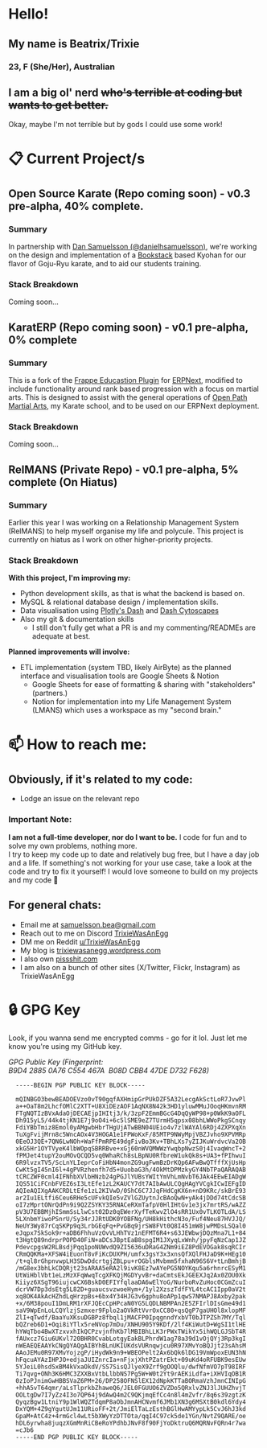 # Hello!

## My name is Beatrix/Trixie
### 23, F (She/Her), Australian
## I am a big ol' nerd ~~who's terrible at coding but wants to get better.~~
Okay, maybe I'm not terrible but by gods I could use some work!

# 📋 Current Project/s
## Open Source Karate (Repo coming soon) - v0.3 pre-alpha, 40% complete.
### Summary
In partnership with [Dan Samuelsson (@danielhsamuelsson)](https://github.com/danielhsamuelsson), we're working on the design and implementation of a [Bookstack](https://www.bookstackapp.com/) based Kyohan for our flavor of Goju-Ryu karate, and to aid our students training.

### Stack Breakdown
Coming soon...

## KaratERP (Repo coming soon) - v0.1 pre-alpha, 0% complete
### Summary
This is a fork of the [Frappe Educastion Plugin](https://github.com/frappe/education) for [ERPNext](https://github.com/frappe/erpnext), modified to include functionality around rank based progression with a focus on martial arts. This is designed to assist with the general operations of [Open Path Martial Arts](https://openpathmartialarts.org), my Karate school, and to be used on our ERPNext deployment.

### Stack Breakdown
Coming soon...

## RelMANS (Private Repo) - v0.1 pre-alpha, 5% complete (On Hiatus)
### Summary
Earlier this year I was working on a Relationship Management System (RelMANS) to help myself organise my life and polycule. This project is currently on hiatus as I work on other higher-priority projects.

### Stack Breakdown
**With this project, I'm improving my:**
- Python development skills, as that is what the backend is based on.
- MySQL & relational database design / implementation skills.
- Data visualisation using [Plotly's Dash](https://dash.plotly.com/) and [Dash Cytoscapes](https://dash.plotly.com/cytoscape)
- Also my git & documentation skills
  - I still don't fully get what a PR is and my commenting/READMEs are adequate at best.

**Planned improvements will involve:**
- ETL implementation (system TBD, likely AirByte) as the planned interface and visualisation tools are Google Sheets & Notion
  - Google Sheets for ease of formatting & sharing with "stakeholders" (partners.)
  - Notion for implementation into my Life Management System (LMANS) which uses a workspace as my "second brain."

# 📫 How to reach me:
## Obviously, if it's related to my code:
- Lodge an issue on the relevant repo
### Important Note:
**I am not a full-time developer, nor do I want to be.** I code for fun and to solve my own problems, nothing more.<br>
I try to keep my code up to date and relatively bug free, but I have a day job and a life. If something's not working for your use case, take a look at the code and try to fix it yourself! I would love someone to build on my projects and my code 🥰

## For general chats:
- Email me at [samuelsson.bea@gmail.com](mailto:samuelsson.bea@gmail.com)
- Reach out to me on Discord [TrixieWasAnEgg](https://discordapp.com/users/694194730069917808)
- DM me on Reddit [u/TrixieWasAnEgg](https://reddit.com/u/trixiewasanegg)
- My blog is [trixiewasanegg.wordpress.com](https://trixiewasanegg.wordpress.com)
- I also own [pissshit.com](http://www.pissshit.com)
- I am also on a bunch of other sites (X/Twitter, Flickr, Instagram) as TrixieWasAnEgg

# 🔒 GPG Key
Look, if you wanna send me encrypted comms - go for it lol. Just let me know you're using my GitHub key.

*GPG Public Key (Fingerprint: B9D4 2885 0A76 C554 467A  B08D CBB4 47DE D732 F628)*
```
  -----BEGIN PGP PUBLIC KEY BLOCK-----

  mQINBGO3bewBEADOEVzo0vT90gqfAXHmipGrPUkDZF5A32LecgAkSctLoR7JvwPl
  a++OaT8m2LhcfOMlC2XTT+U8XiDEzAOF1AqNX8N42k3HD1yluwMMuJOoqHKmvnRM
  FTgNQTIzBVxAdaOjDECAEjpIHItj3/k/3zpF2EmmBGcG4DqQyWP98+p0WkK9aOFL
  Dh915yL5/44k4tjKN1E7j9oO4i+6c5lSME9eZ7TUrmH5qpsx08bhLWWoPkgSCnqy
  FdiYBbTmiz8Emol0yAMgwbHbrTHgUjATwBBN04UEio4v7zlWAYAl6RDj4ZXPXqXn
  TuXgFvijMrn8c5WncAOx4V3HOGA1e1FPWoKxF/85MTP9NWyMpjVBZJvho9XPVMRp
  0EeOJ3QE+7QN6LwNOh+WaFfPmRPE49dgFivBo3Kv+TBhLXs7yZIJKuWrdvcVa2OB
  xkG5Hr1OYTVyeK4lbWOpqSBRRBve+xGj60nWVQMWWzYwqbpNwzS0j4IvaqWncT+2
  fPMJet4tupY2ouMOvQCQD5vq0WhaRCh8sLBpNU0RfbreW1ukQk8s+UA3+fPIhwuI
  6R9lvzxTV5/ScLnYLIeprCoFiHbN4monZG9ugFwmBzDrKQp6AFwBwQTfffXjUsHp
  CwKt5gI45nI6l+4gPVRzhenfh7d5+UuobaG3h/4OkMtDPMzkyGY4NbTPaQARAQAB
  tCRCZWF0cml4IFNhbXVlbHNzb24gPGJlYUBsYWItYmVhLmNvbT6JAk4EEwEIADgW
  IQS51CiFCnbFVEZ6sI3LtEfe1zL2KAUCY7dt7AIbAwULCQgHAgYVCgkICwIEFgID
  AQIeAQIXgAAKCRDLtEfe1zL2KIVwD/0ShC6C7JJqFHdCgKX6n+nD9KRc/skBrE93
  ar2Iu1ELtfi6Ceu6RHe5cUFvkQIe5vZVlGZUytnJcBAoQwN+yAk4jDDd74tCdcSB
  oI7zMprtONrQdPn9i9Q2ZSYKY35RNACeRXmTafpV0HlIHtGv1e3jx7mrtRS/wAZZ
  pV3U7EBBMjhISmmSsLlwCst02Dz0qEWerXyfTeKwvZlO4sRR1Ux0vTLKOTLdA/LS
  5LXnbmYiwoPSnrU/Sy34rJJRtUDK0YOBFNg/UH8kHithcN3o/Fuf4Neu87HVJJQ/
  NeUY3Wy87rCqSKPp9q3LrbGEqFq+PvGBq9jrSW8FVt0Q8I451mW8jwPMDsLSQal0
  eJqpx7SkSok9r+aDB6FhhuVzOvVLHhTVz1nEFMT6R4+s63JEWbwjDQzMna7L1+84
  t3HgtQ89ndrprPOPD40FiN+aDCsJBptEaB8spgIM1JXyqLxWnh/jpyFqNzCap1JZ
  PdevcpgsW2RLBsdjPqq1poNUWvdQ9ZI5636uDRaG4ZNm9iEZ8PdEVOGak8sqRCIr
  CRmQQKMa+XFSW4iEuonT8vFiKcDUXPH/umfx3gsY3x3xnsQfXQlFHJaD9K+HEg10
  /t+ql8rGhpnvwpLH3SDwDdcrtgjZBLpu+rOGblsMvbmm5fxhaN96S6V+tLnBmhjB
  /mG8ex3bhLkCDQRjt23sARAA5eRA2l9ivK8Ez7wAYePG5NOYKqu5a6rhnrcESyM1
  UtWiHblVbt1eLzMzXFqWwqTcgXFKQjMGDYyvBr+daCmtsEkJGEEXJq2Ax0ZOU0Xk
  Kiiyz6XSgT96iujcwCX6BskD0EFIYfqlaaDA6wElYoG/NurboRvZuHoc0CGmZcuI
  dcrVW7Dp3dsEtg5L82D+guaucsvzwoeHym+/1yl2XzszTdfFYL4tcAC1Ipp0aV2t
  xq8OK4AkAcHZhdLqHrzpBs+6bx4Y34HJG3v6gphu8oAPp1qwS7NMAPJ8Axby2pak
  +x/6M38pouI1DmLRM1rXFJQEcCpHPcaN0YG5LQDLNBMPAn2E5ZFIrlDIsGme49d1
  saV9WpEnLoLCQYlzjSzmxer9Fplo2aOVkRtVvrOxCC80+qsQgP7gaUHOl8xlopMF
  ZlI+qTwdf/BaaYuXKsuDGBPz8fbql1jMACFP0IpqgnndYxbVT0bJTPZSh7MY/Tql
  bQZreb6D1+Oqi8iYTlx5reNVop7mDu/XNHU905Y9KDf/2lf4KiWutD+WgSI1tlHE
  hYWqTbo4BwXTzxvxhIkQCPzvjnfhKb7lMBIBhLLK3rPWxTWikYx5ihWQLGJSbT4R
  fAUxcz7Giu6UKvl720BHR0CvabLotgyEakBLPhrdW1ag78a39d1vOjQYj3Rp3kgI
  nWEAEQEAAYkCNgQYAQgAIBYhBLnUKIUKdsVURnqwjcu0R97XMvYoBQJjt23sAhsM
  AAoJEMu0R97XMvYojzgP/iHydWk9n9+WBEOPelt2Ax6bQk6lDG19VmWpoxEUN3hN
  hFqcuAYAzIHPJO+edjaJUIZnrcIa+nFjxjXhtPZatrEkt+09uKd4oRFUBK9esEUw
  5YJeiL0hsdSxBM4kVxaOkdV/SS7SisQJlyeX9Zrf9gOOQlu/dwfNfmVO7pT98IRF
  Ti7qvg+ONh3K6HMC3ZXXBxVtbLlbbNS7Pg5W+W0t2Yt9rAEKiLdfa+iXHVIqOB1R
  0zIoPJnimGwHBBSVaZ6PM+26/DP258OFNSlEX12dNpkKTTaBORmaVzhJmnCINIpG
  +hhA5vT64qmr/aLsTlprkbZhaweQ6/JEL0FGUUO6ZVZDo5QRxlvZNJ3lJUHZhvjT
  OOLtgDw7I7yZz4I3o7QP64j9dAwQ4m2C9QKjmqEfCc4n8l4mZvfr/8q6s39zgtzK
  QyqzBgw1LtniY9p1WlWQZTdqmP8aObJmnAHCNvmf6JMb1XN3g6MSXtB0kdl6Ydy4
  DxYQM+4Z9gYgutUJm11URioFF+2t/JmiElTaLzEsthBGlHwAMYypLk5CvJ6hJ3kd
  GpaM+AtC4z+4rmGcl4wLt5bXWyYzDTTOta/qqI4C97ck5de1YGn/NvtZ9QARE/oe
  hDL6yrwha8juqzXGmMnRiCBeRoYPdhbJNvF8f90FjYoDktruQ6MQRNvFQRn4r7wa
  =cJb6
  -----END PGP PUBLIC KEY BLOCK-----
  
 ```


<!---
theres-a-bea/theres-a-bea is a ✨ special ✨ repository because its `README.md` (this file) appears on your GitHub profile.
You can click the Preview link to take a look at your changes.
--->
